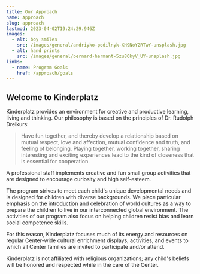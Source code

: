 ```yaml
---
title: Our Approach
name: Approach
slug: approach
lastmod: 2023-04-02T19:24:29.946Z
images:
  - alt: boy smiles
    src: /images/general/andriyko-podilnyk-XH9NoY2RTwY-unsplash.jpg
  - alt: hand prints
    src: /images/general/bernard-hermant-5zu86kyV_UY-unsplash.jpg
links:
  - name: Program Goals
    href: /approach/goals
---
```

## Welcome to Kinderplatz

Kinderplatz provides an environment for creative and productive learning, living and thinking. Our philosophy is based on the principles of Dr. Rudolph Dreikurs:

> Have fun together, and thereby develop a relationship based on mutual respect, love and affection, mutual confidence and truth, and feeling of belonging. Playing together, working together, sharing interesting and exciting experiences lead to the kind of closeness that is essential for cooperation.

A professional staff implements creative and fun small group activities that are designed to encourage curiosity and high self-esteem.

The program strives to meet each child's unique developmental needs and is designed for children with diverse backgrounds. We place particular emphasis on the introduction and celebration of world cultures as a way to prepare the children to live in our interconnected global environment. The activities of our program also focus on helping children resist bias and learn social competence skills.

For this reason, Kinderplatz focuses much of its energy and resources on regular Center-wide cultural enrichment displays, activities, and events to which all Center families are invited to participate and/or attend.

Kinderplatz is not affiliated with religious organizations; any child's beliefs will be honored and respected while in the care of the Center.
